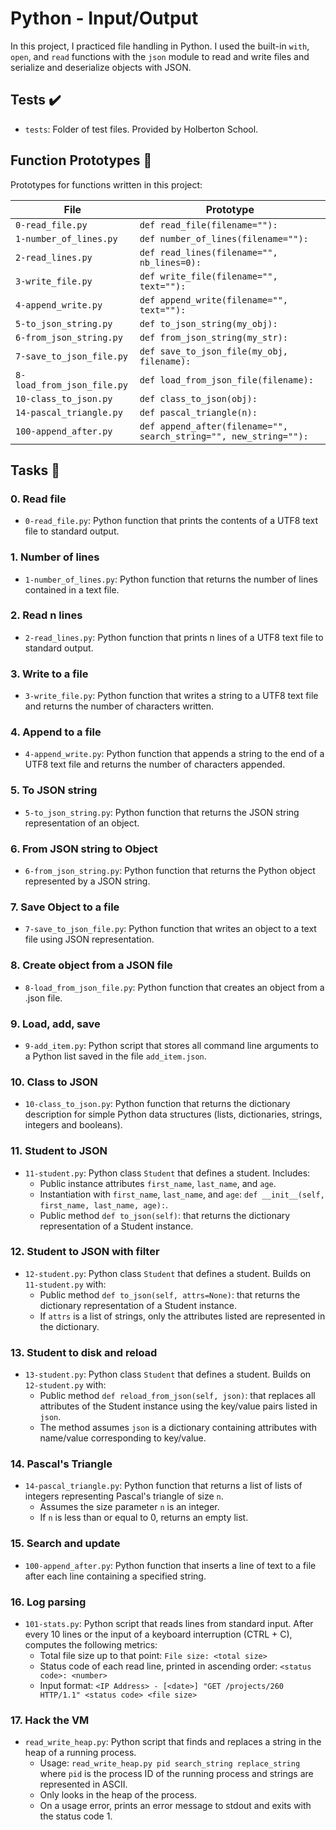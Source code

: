 # Python - Input/Output

In this project, I practiced file handling in Python. I used the built-in `with`, `open`, and `read` functions with the `json` module to read and write files and serialize and deserialize objects with JSON.

## Tests ✔️
- `tests`: Folder of test files. Provided by Holberton School.

## Function Prototypes 💾
Prototypes for functions written in this project:

| File             | Prototype                                           |
|------------------|-----------------------------------------------------|
| `0-read_file.py` | `def read_file(filename=""):`
| `1-number_of_lines.py` | `def number_of_lines(filename=""):`
| `2-read_lines.py` | `def read_lines(filename="", nb_lines=0):`
| `3-write_file.py` | `def write_file(filename="", text=""):`
| `4-append_write.py` | `def append_write(filename="", text=""):`
| `5-to_json_string.py` | `def to_json_string(my_obj):`
| `6-from_json_string.py` | `def from_json_string(my_str):`
| `7-save_to_json_file.py` | `def save_to_json_file(my_obj, filename):`
| `8-load_from_json_file.py` | `def load_from_json_file(filename):`
| `10-class_to_json.py` | `def class_to_json(obj):`
| `14-pascal_triangle.py` | `def pascal_triangle(n):`
| `100-append_after.py` | `def append_after(filename="", search_string="", new_string=""):`

## Tasks 📃

### 0. Read file
- `0-read_file.py`: Python function that prints the contents of a UTF8 text file to standard output.

### 1. Number of lines
- `1-number_of_lines.py`: Python function that returns the number of lines contained in a text file.

### 2. Read n lines
- `2-read_lines.py`: Python function that prints n lines of a UTF8 text file to standard output.

### 3. Write to a file
- `3-write_file.py`: Python function that writes a string to a UTF8 text file and returns the number of characters written.

### 4. Append to a file
- `4-append_write.py`: Python function that appends a string to the end of a UTF8 text file and returns the number of characters appended.

### 5. To JSON string
- `5-to_json_string.py`: Python function that returns the JSON string representation of an object.

### 6. From JSON string to Object
- `6-from_json_string.py`: Python function that returns the Python object represented by a JSON string.

### 7. Save Object to a file
- `7-save_to_json_file.py`: Python function that writes an object to a text file using JSON representation.

### 8. Create object from a JSON file
- `8-load_from_json_file.py`: Python function that creates an object from a .json file.

### 9. Load, add, save
- `9-add_item.py`: Python script that stores all command line arguments to a Python list saved in the file `add_item.json`.

### 10. Class to JSON
- `10-class_to_json.py`: Python function that returns the dictionary description for simple Python data structures (lists, dictionaries, strings, integers and booleans).

### 11. Student to JSON
- `11-student.py`: Python class `Student` that defines a student. Includes:
  - Public instance attributes `first_name`, `last_name`, and `age`.
  - Instantiation with `first_name`, `last_name`, and `age`: `def __init__(self, first_name, last_name, age):`.
  - Public method `def to_json(self)`: that returns the dictionary representation of a Student instance.

### 12. Student to JSON with filter
- `12-student.py`: Python class `Student` that defines a student. Builds on `11-student.py` with:
  - Public method `def to_json(self, attrs=None)`: that returns the dictionary representation of a Student instance.
  - If `attrs` is a list of strings, only the attributes listed are represented in the dictionary.

### 13. Student to disk and reload
- `13-student.py`: Python class `Student` that defines a student. Builds on `12-student.py` with:
  - Public method `def reload_from_json(self, json)`: that replaces all attributes of the Student instance using the key/value pairs listed in `json`.
  - The method assumes `json` is a dictionary containing attributes with name/value corresponding to key/value.

### 14. Pascal's Triangle
- `14-pascal_triangle.py`: Python function that returns a list of lists of integers representing Pascal's triangle of size `n`.
  - Assumes the size parameter `n` is an integer.
  - If `n` is less than or equal to 0, returns an empty list.

### 15. Search and update
- `100-append_after.py`: Python function that inserts a line of text to a file after each line containing a specified string.

### 16. Log parsing
- `101-stats.py`: Python script that reads lines from standard input. After every 10 lines or the input of a keyboard interruption (CTRL + C), computes the following metrics:
  - Total file size up to that point: `File size: <total size>`
  - Status code of each read line, printed in ascending order: `<status code>: <number>`
  - Input format: `<IP Address> - [<date>] "GET /projects/260 HTTP/1.1" <status code> <file size>`

### 17. Hack the VM
- `read_write_heap.py`: Python script that finds and replaces a string in the heap of a running process.
  - Usage: `read_write_heap.py pid search_string replace_string` where `pid` is the process ID of the running process and strings are represented in ASCII.
  - Only looks in the heap of the process.
  - On a usage error, prints an error message to stdout and exits with the status code 1.
